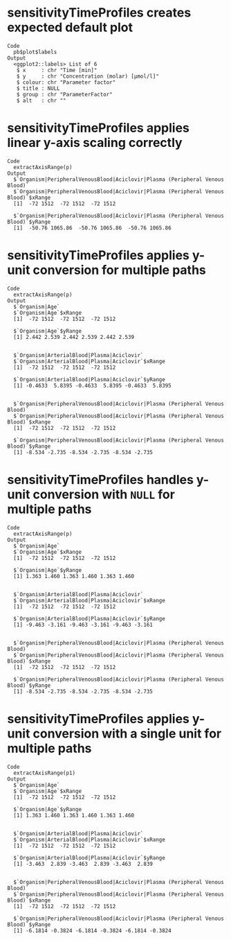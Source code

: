 # sensitivityTimeProfiles creates expected default plot

    Code
      pb$plot$labels
    Output
      <ggplot2::labels> List of 6
       $ x     : chr "Time [min]"
       $ y     : chr "Concentration (molar) [µmol/l]"
       $ colour: chr "Parameter factor"
       $ title : NULL
       $ group : chr "ParameterFactor"
       $ alt   : chr ""

# sensitivityTimeProfiles applies linear y-axis scaling correctly

    Code
      extractAxisRange(p)
    Output
      $`Organism|PeripheralVenousBlood|Aciclovir|Plasma (Peripheral Venous Blood)`
      $`Organism|PeripheralVenousBlood|Aciclovir|Plasma (Peripheral Venous Blood)`$xRange
      [1]  -72 1512  -72 1512  -72 1512
      
      $`Organism|PeripheralVenousBlood|Aciclovir|Plasma (Peripheral Venous Blood)`$yRange
      [1]  -50.76 1065.86  -50.76 1065.86  -50.76 1065.86
      
      

# sensitivityTimeProfiles applies y-unit conversion for multiple paths

    Code
      extractAxisRange(p)
    Output
      $`Organism|Age`
      $`Organism|Age`$xRange
      [1]  -72 1512  -72 1512  -72 1512
      
      $`Organism|Age`$yRange
      [1] 2.442 2.539 2.442 2.539 2.442 2.539
      
      
      $`Organism|ArterialBlood|Plasma|Aciclovir`
      $`Organism|ArterialBlood|Plasma|Aciclovir`$xRange
      [1]  -72 1512  -72 1512  -72 1512
      
      $`Organism|ArterialBlood|Plasma|Aciclovir`$yRange
      [1] -0.4633  5.8395 -0.4633  5.8395 -0.4633  5.8395
      
      
      $`Organism|PeripheralVenousBlood|Aciclovir|Plasma (Peripheral Venous Blood)`
      $`Organism|PeripheralVenousBlood|Aciclovir|Plasma (Peripheral Venous Blood)`$xRange
      [1]  -72 1512  -72 1512  -72 1512
      
      $`Organism|PeripheralVenousBlood|Aciclovir|Plasma (Peripheral Venous Blood)`$yRange
      [1] -8.534 -2.735 -8.534 -2.735 -8.534 -2.735
      
      

# sensitivityTimeProfiles handles y-unit conversion with `NULL` for multiple paths

    Code
      extractAxisRange(p)
    Output
      $`Organism|Age`
      $`Organism|Age`$xRange
      [1]  -72 1512  -72 1512  -72 1512
      
      $`Organism|Age`$yRange
      [1] 1.363 1.460 1.363 1.460 1.363 1.460
      
      
      $`Organism|ArterialBlood|Plasma|Aciclovir`
      $`Organism|ArterialBlood|Plasma|Aciclovir`$xRange
      [1]  -72 1512  -72 1512  -72 1512
      
      $`Organism|ArterialBlood|Plasma|Aciclovir`$yRange
      [1] -9.463 -3.161 -9.463 -3.161 -9.463 -3.161
      
      
      $`Organism|PeripheralVenousBlood|Aciclovir|Plasma (Peripheral Venous Blood)`
      $`Organism|PeripheralVenousBlood|Aciclovir|Plasma (Peripheral Venous Blood)`$xRange
      [1]  -72 1512  -72 1512  -72 1512
      
      $`Organism|PeripheralVenousBlood|Aciclovir|Plasma (Peripheral Venous Blood)`$yRange
      [1] -8.534 -2.735 -8.534 -2.735 -8.534 -2.735
      
      

# sensitivityTimeProfiles applies y-unit conversion with a single unit for multiple paths

    Code
      extractAxisRange(p1)
    Output
      $`Organism|Age`
      $`Organism|Age`$xRange
      [1]  -72 1512  -72 1512  -72 1512
      
      $`Organism|Age`$yRange
      [1] 1.363 1.460 1.363 1.460 1.363 1.460
      
      
      $`Organism|ArterialBlood|Plasma|Aciclovir`
      $`Organism|ArterialBlood|Plasma|Aciclovir`$xRange
      [1]  -72 1512  -72 1512  -72 1512
      
      $`Organism|ArterialBlood|Plasma|Aciclovir`$yRange
      [1] -3.463  2.839 -3.463  2.839 -3.463  2.839
      
      
      $`Organism|PeripheralVenousBlood|Aciclovir|Plasma (Peripheral Venous Blood)`
      $`Organism|PeripheralVenousBlood|Aciclovir|Plasma (Peripheral Venous Blood)`$xRange
      [1]  -72 1512  -72 1512  -72 1512
      
      $`Organism|PeripheralVenousBlood|Aciclovir|Plasma (Peripheral Venous Blood)`$yRange
      [1] -6.1814 -0.3824 -6.1814 -0.3824 -6.1814 -0.3824
      
      

